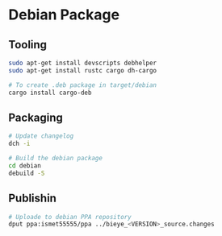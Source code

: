 # Debian Package

## Tooling

```bash
sudo apt-get install devscripts debhelper
sudo apt-get install rustc cargo dh-cargo

# To create .deb package in target/debian
cargo install cargo-deb
```

## Packaging

```bash
# Update changelog
dch -i

# Build the debian package
cd debian
debuild -S
```

## Publishin

```bash
# Uploade to debian PPA repository
dput ppa:ismet55555/ppa ../bieye_<VERSION>_source.changes
```
